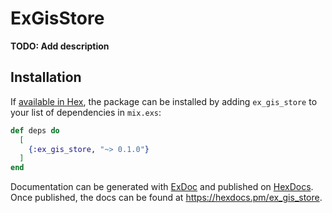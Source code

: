 # ExGisStore

**TODO: Add description**

## Installation

If [available in Hex](https://hex.pm/docs/publish), the package can be installed
by adding `ex_gis_store` to your list of dependencies in `mix.exs`:

```elixir
def deps do
  [
    {:ex_gis_store, "~> 0.1.0"}
  ]
end
```

Documentation can be generated with [ExDoc](https://github.com/elixir-lang/ex_doc)
and published on [HexDocs](https://hexdocs.pm). Once published, the docs can
be found at <https://hexdocs.pm/ex_gis_store>.

